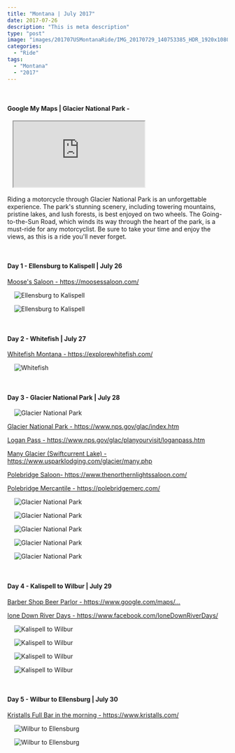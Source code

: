 ```yaml
---
title: "Montana | July 2017"
date: 2017-07-26
description: "This is meta description"
type: "post"
image: "images/201707USMontanaRide/IMG_20170729_140753385_HDR_1920x1080x75.jpg"
categories: 
  - "Ride"
tags:
  - "Montana"
  - "2017"
---
```


<!-- Start ******************** MyMap01 ******************** Start -->	
<br>	
<h4>	
	Google My Maps | Glacier National Park -
</h4>	
<div class="embed-responsive embed-responsive-1by1">	
   <iframe 	
        src=	"https://www.google.com/maps/d/embed?mid=1I1Q0hxk_qaFsy-4PoP_Ictmds3u9ols&ehbc=2E312F"
        title=	"Google My Maps"
        loading="lazy"
    > 	
    </iframe>	
</div>
<p>
Riding a motorcycle through Glacier National Park is an unforgettable experience. The park's stunning scenery, including towering mountains, pristine lakes, and lush forests, is best enjoyed on two wheels. The Going-to-the-Sun Road, which winds its way through the heart of the park, is a must-ride for any motorcyclist. Be sure to take your time and enjoy the views, as this is a ride you'll never forget.
</p>
<!-- End ******************** MyMap01 ******************** End -->
<!-- Start ******************** Item01 ******************** Start -->	
<br>	
<h4>	
	Day 1 - Ellensburg to Kalispell | July 26
</h4>	
<p>	
  <a 
    href=https://moosessaloon.com/
    target="_blank">	
    Moose's Saloon - https://moosessaloon.com/
  </a>
</p>
<p>	
    <img 	
      src=	"/images/201707USMontanaRide/IMG_20170726_121134758_Custom.jpg"
      alt=	"Ellensburg to Kalispell"
      loading= "lazy"
    >	
</p>
<p>	
    <img 	
      src=	"/images/201707USMontanaRide/IMG_20170726_203517927_1920x1080x75.jpg"
      alt=	"Ellensburg to Kalispell"
      loading= "lazy"
    >	
</p>
<!-- End ******************** Item01 ******************** End -->	
<!-- Start ******************** Item02 ******************** Start -->	
<br>	
<h4>	
	Day 2 - Whitefish | July 27
</h4>	
<p>	
  <a 
    href=https://explorewhitefish.com/
    target="_blank">	
    Whitefish Montana - https://explorewhitefish.com/
  </a>
</p>
<p>	
    <img 	
      src=	"/images/201707USMontanaRide/IMG_20170727_145658388_HDR_1920x1080x75.jpg"
      alt=	"Whitefish"
      loading= "lazy"
    >	
</p>
<!-- End ******************** Item02 ******************** End -->	
<!-- Start ******************** Item03 ******************** Start -->	
<br>	
<h4>	
	Day 3 - Glacier National Park | July 28
</h4>	
<p>	
    <img 	
      src=	"/images/201707USMontanaRide/Day3GlacierNationalPark.jpg"
      alt=	"Glacier National Park"
      loading= "lazy"
    >	
</p>
<p>	
  <a 
    href=https://www.nps.gov/glac/index.htm
    target="_blank">	
     Glacier National Park - https://www.nps.gov/glac/index.htm
  </a>
</p>
<p>	
  <a 
    href=https://www.nps.gov/glac/planyourvisit/loganpass.htm
    target="_blank">	
     Logan Pass - https://www.nps.gov/glac/planyourvisit/loganpass.htm
  </a>
</p>
<p>	
  <a 
    href=https://www.usparklodging.com/glacier/many.php
    target="_blank">	
     Many Glacier (Swiftcurrent Lake) - https://www.usparklodging.com/glacier/many.php
  </a>
</p>
<p>	
  <a 
    href=https://www.thenorthernlightssaloon.com/
    target="_blank">	
     Polebridge Saloon- https://www.thenorthernlightssaloon.com/
  </a>
</p>
<p>	
  <a 
    href=https://polebridgemerc.com/
    target="_blank">	
     Polebridge Mercantile - https://polebridgemerc.com/
  </a>
</p>
<p>	
    <img 	
      src=	"/images/201707USMontanaRide/IMG_20170728_055903949_1920x1080x75.jpg"
      alt=	"Glacier National Park"
      loading= "lazy"
    >	
</p>
<p>	
    <img 	
      src=	"/images/201707USMontanaRide/IMG_20170728_084307651_1920x1080x75.jpg"
      alt=	"Glacier National Park"
      loading= "lazy"
    >	
</p>
<p>	
    <img 	
      src=	"/images/201707USMontanaRide/IMG_20170728_130203183_HDR_1920x1080x75.jpg"
      alt=	"Glacier National Park"
      loading= "lazy"
    >	
</p>
<p>	
    <img 	
      src=	"/images/201707USMontanaRide/IMG_20170728_112741073_1920x1080x75.jpg"
      alt=	"Glacier National Park"
      loading= "lazy"
    >	
</p>
<p>	
    <img 	
      src=	"/images/201707USMontanaRide/IMG_20170728_155145691_TOP_1920x1080x75.jpg"
      alt=	"Glacier National Park"
      loading= "lazy"
    >	
</p>
<!-- End ******************** Item03 ******************** End -->	
<!-- Start ******************** Item04 ******************** Start -->	
<br>	
<h4>	
	Day 4 - Kalispell to Wilbur | July 29
</h4>	
<p>	
  <a 
    href=https://www.google.com/maps/place/Barber+Shop+Beer+Parlor/@47.6088011,-114.6700502,17z/data=!4m6!3m5!1s0x536747a0db5c8f61:0xd8e9010bcba8aa31!8m2!3d47.6088011!4d-114.6700502!16s%2Fg%2F11c55xdhp5
    target="_blank">	
    Barber Shop Beer Parlor  - https://www.google.com/maps/...
  </a>
</p>
<p>	
  <a 
    href=https://www.facebook.com/IoneDownRiverDays/
    target="_blank">	
    Ione Down River Days  - https://www.facebook.com/IoneDownRiverDays/
  </a>
</p>
<p>	
    <img 	
      src=	"/images/201707USMontanaRide/IMG_20170729_112808413_1920x1080x75.jpg"
      alt=	"Kalispell to Wilbur"
      loading= "lazy"
    >	
</p>
<p>	
    <img 	
      src=	"/images/201707USMontanaRide/IMG_20170729_140753385_HDR_1920x1080x75.jpg"
      alt=	"Kalispell to Wilbur"
      loading= "lazy"
    >	
</p>
<p>	
    <img 	
      src=	"/images/201707USMontanaRide/IMG_20170730_122146671_1920x1080x75.jpg"
      alt=	"Kalispell to Wilbur"
      loading= "lazy"
    >	
</p>
<p>	
    <img 	
      src=	"/images/201707USMontanaRide/IMG_20170730_205019537_HDR_1920x1080x75.jpg"
      alt=	"Kalispell to Wilbur"
      loading= "lazy"
    >	
</p>

<!-- End ******************** Item04 ******************** End -->	
<!-- Start ******************** Item05 ******************** Start -->	
<br>	
<h4>	
	Day 5 - Wilbur to Ellensburg | July 30
</h4>	
<p>	
  <a 
    href=https://www.kristalls.com/
    target="_blank">	
    Kristalls Full Bar in the morning - https://www.kristalls.com/
  </a>
</p>
<p>	
    <img 	
      src=	"/images/201707USMontanaRide/IMG_20170731_100428019_HDR_1920x1080x75.jpg"
      alt=	"Wilbur to Ellensburg"
      loading= "lazy"
    >	
</p>
<p>	
    <img 	
      src=	"/images/201707USMontanaRide/IMG_20170731_122709775_HDR_1920x1080x75.jpg"
      alt=	"Wilbur to Ellensburg"
      loading= "lazy"
    >	
</p>

<!-- End ******************** Item05 ******************** End -->	